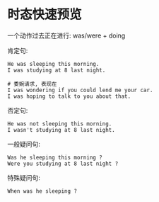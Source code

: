 # 时态快速预览

一个动作过去正在进行: was/were + doing



肯定句: 
```text
He was sleeping this morning.
I was studying at 8 last night.

# 委婉请求, 表现在
I was wondering if you could lend me your car.
I was hoping to talk to you about that.
```


否定句: 
```text
He was not sleeping this morning.
I wasn't studying at 8 last night.
```


一般疑问句: 
```text
Was he sleeping this morning ?
Were you studying at 8 last night ?
```


特殊疑问句:
```text
When was he sleeping ?
```